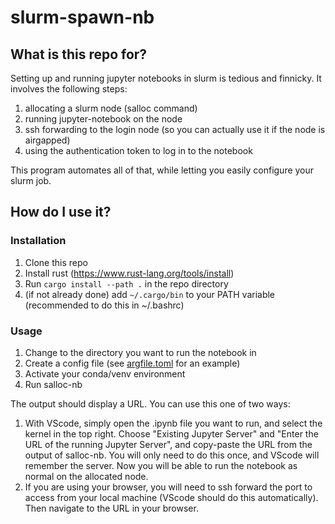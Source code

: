 # slurm-spawn-nb

## What is this repo for?
Setting up and running jupyter notebooks in slurm is tedious and finnicky. It involves the following steps:
1) allocating a slurm node (salloc command)
2) running jupyter-notebook on the node
3) ssh forwarding to the login node (so you can actually use it if the node is airgapped)
4) using the authentication token to log in to the notebook

This program automates all of that, while letting you easily configure your slurm job.

## How do I use it?

### Installation
1) Clone this repo
2) Install rust (https://www.rust-lang.org/tools/install)
3) Run `cargo install --path .` in the repo directory
4) (if not already done) add `~/.cargo/bin` to your PATH variable (recommended to do this in ~/.bashrc)

### Usage
1) Change to the directory you want to run the notebook in
2) Create a config file (see [argfile.toml](argfile.toml) for an example)
3) Activate your conda/venv environment
4) Run salloc-nb 

The output should display a URL. You can use this one of two ways:
1) With VScode, simply open the .ipynb file you want to run, and select the kernel in the top right. Choose "Existing Jupyter Server" and "Enter the URL of the running Jupyter Server", and copy-paste the URL from the output of salloc-nb. You will only need to do this once, and VScode will remember the server. Now you will be able to run the notebook as normal on the allocated node.
2) If you are using your browser, you will need to ssh forward the port to access from your local machine (VScode should do this automatically). Then navigate to the URL in your browser.

